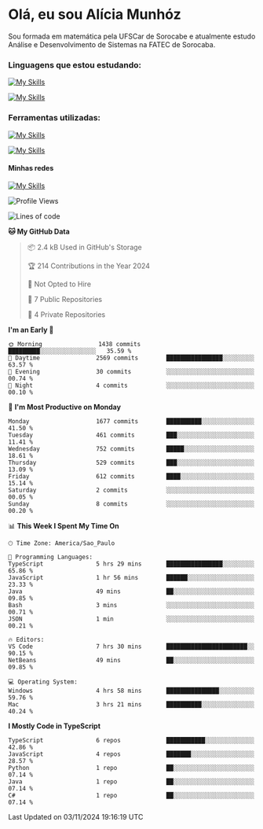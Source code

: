# Olá, eu sou Alícia Munhóz

<p>Sou formada em matemática pela UFSCar de Sorocabe e atualmente estudo Análise e Desenvolvimento de Sistemas na FATEC de Sorocaba.</p>

### Linguagens que estou estudando:

[![My Skills](https://skillicons.dev/icons?i=js,ts,html,css)](https://skillicons.dev)


[![My Skills](https://skillicons.dev/icons?i=nodejs,java,py,latex)](https://skillicons.dev)

### Ferramentas utilizadas:

[![My Skills](https://skillicons.dev/icons?i=vscode,discord,figma,git)](https://skillicons.dev)

[![My Skills](https://skillicons.dev/icons?i=github,gmail,mongodb,sublime)](https://skillicons.dev)

#### Minhas redes
[![My Skills](https://skillicons.dev/icons?i=linkedin)](https://www.linkedin.com/in/aliciamunhozfrancodecamargo/)

<!--START_SECTION:waka-->
![Profile Views](http://img.shields.io/badge/Profile%20Views-5-blue)

![Lines of code](https://img.shields.io/badge/From%20Hello%20World%20I%27ve%20Written-5.6%20million%20lines%20of%20code-blue)

**🐱 My GitHub Data** 

> 📦 2.4 kB Used in GitHub's Storage 
 > 
> 🏆 214 Contributions in the Year 2024
 > 
> 🚫 Not Opted to Hire
 > 
> 📜 7 Public Repositories 
 > 
> 🔑 4 Private Repositories 
 > 
**I'm an Early 🐤** 

```text
🌞 Morning                1438 commits        █████████░░░░░░░░░░░░░░░░   35.59 % 
🌆 Daytime                2569 commits        ████████████████░░░░░░░░░   63.57 % 
🌃 Evening                30 commits          ░░░░░░░░░░░░░░░░░░░░░░░░░   00.74 % 
🌙 Night                  4 commits           ░░░░░░░░░░░░░░░░░░░░░░░░░   00.10 % 
```
📅 **I'm Most Productive on Monday** 

```text
Monday                   1677 commits        ██████████░░░░░░░░░░░░░░░   41.50 % 
Tuesday                  461 commits         ███░░░░░░░░░░░░░░░░░░░░░░   11.41 % 
Wednesday                752 commits         █████░░░░░░░░░░░░░░░░░░░░   18.61 % 
Thursday                 529 commits         ███░░░░░░░░░░░░░░░░░░░░░░   13.09 % 
Friday                   612 commits         ████░░░░░░░░░░░░░░░░░░░░░   15.14 % 
Saturday                 2 commits           ░░░░░░░░░░░░░░░░░░░░░░░░░   00.05 % 
Sunday                   8 commits           ░░░░░░░░░░░░░░░░░░░░░░░░░   00.20 % 
```


📊 **This Week I Spent My Time On** 

```text
🕑︎ Time Zone: America/Sao_Paulo

💬 Programming Languages: 
TypeScript               5 hrs 29 mins       ████████████████░░░░░░░░░   65.86 % 
JavaScript               1 hr 56 mins        ██████░░░░░░░░░░░░░░░░░░░   23.33 % 
Java                     49 mins             ██░░░░░░░░░░░░░░░░░░░░░░░   09.85 % 
Bash                     3 mins              ░░░░░░░░░░░░░░░░░░░░░░░░░   00.71 % 
JSON                     1 min               ░░░░░░░░░░░░░░░░░░░░░░░░░   00.21 % 

🔥 Editors: 
VS Code                  7 hrs 30 mins       ███████████████████████░░   90.15 % 
NetBeans                 49 mins             ██░░░░░░░░░░░░░░░░░░░░░░░   09.85 % 

💻 Operating System: 
Windows                  4 hrs 58 mins       ███████████████░░░░░░░░░░   59.76 % 
Mac                      3 hrs 21 mins       ██████████░░░░░░░░░░░░░░░   40.24 % 
```

**I Mostly Code in TypeScript** 

```text
TypeScript               6 repos             ███████████░░░░░░░░░░░░░░   42.86 % 
JavaScript               4 repos             ███████░░░░░░░░░░░░░░░░░░   28.57 % 
Python                   1 repo              ██░░░░░░░░░░░░░░░░░░░░░░░   07.14 % 
Java                     1 repo              ██░░░░░░░░░░░░░░░░░░░░░░░   07.14 % 
C#                       1 repo              ██░░░░░░░░░░░░░░░░░░░░░░░   07.14 % 
```




 Last Updated on 03/11/2024 19:16:19 UTC
<!--END_SECTION:waka-->
